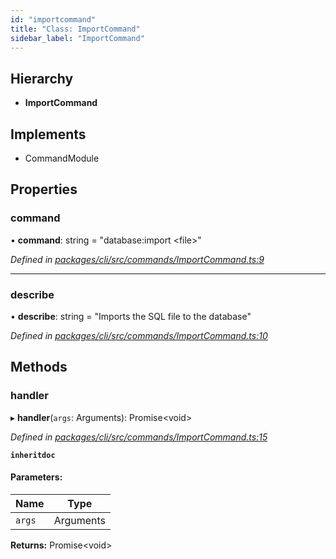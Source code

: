 ```yaml
---
id: "importcommand"
title: "Class: ImportCommand"
sidebar_label: "ImportCommand"
---
```


## Hierarchy

* **ImportCommand**

## Implements

* CommandModule

## Properties

### command

•  **command**: string = "database:import &#60;file>"

*Defined in [packages/cli/src/commands/ImportCommand.ts:9](https://github.com/mikro-orm/mikro-orm/blob/18b580bb42/packages/cli/src/commands/ImportCommand.ts#L9)*

___

### describe

•  **describe**: string = "Imports the SQL file to the database"

*Defined in [packages/cli/src/commands/ImportCommand.ts:10](https://github.com/mikro-orm/mikro-orm/blob/18b580bb42/packages/cli/src/commands/ImportCommand.ts#L10)*

## Methods

### handler

▸ **handler**(`args`: Arguments): Promise&#60;void>

*Defined in [packages/cli/src/commands/ImportCommand.ts:15](https://github.com/mikro-orm/mikro-orm/blob/18b580bb42/packages/cli/src/commands/ImportCommand.ts#L15)*

**`inheritdoc`** 

#### Parameters:

Name | Type |
------ | ------ |
`args` | Arguments |

**Returns:** Promise&#60;void>
